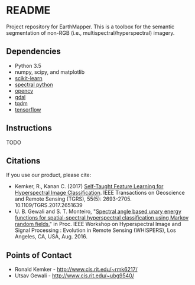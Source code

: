 # README #

Project repository for EarthMapper.  This is a toolbox for the semantic segmentation of non-RGB (i.e., multispectral/hyperspectral) imagery.

## Dependencies ##
* Python 3.5
* numpy, scipy, and matplotlib
* [scikit-learn](http://scikit-learn.org/stable/)
* [spectral python](http://www.spectralpython.net/)
* [opencv](http://opencv.org/)
* [gdal](http://www.gdal.org/)
* [tqdm](https://pypi.python.org/pypi/tqdm)
* [tensorflow](https://www.tensorflow.org/)

## Instructions ##

TODO

## Citations ##

If you use our product, please cite:

* Kemker, R., Kanan C. (2017) [Self-Taught Feature Learning for Hyperspectral Image Classification](http://ieeexplore.ieee.org/document/7875467/). IEEE Transactions on Geoscience and Remote Sensing (TGRS), 55(5): 2693-2705. 10.1109/TGRS.2017.2651639
* U. B. Gewali and S. T. Monteiro, "[Spectral angle based unary energy functions for spatial-spectral hyperspectral classification using Markov random fields](https://arxiv.org/abs/1610.06985)," in Proc. IEEE Workshop on Hyperspectral Image and Signal Processing : Evolution in Remote Sensing (WHISPERS), Los Angeles, CA, USA, Aug. 2016.


## Points of Contact ##
* Ronald Kemker -  http://www.cis.rit.edu/~rmk6217/
* Utsav Gewali - http://www.cis.rit.edu/~ubg9540/
